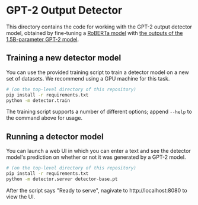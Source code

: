 GPT-2 Output Detector
=====================

This directory contains the code for working with the GPT-2 output detector model, obtained by fine-tuning a
[RoBERTa model](https://ai.facebook.com/blog/roberta-an-optimized-method-for-pretraining-self-supervised-nlp-systems/)
with [the outputs of the 1.5B-parameter GPT-2 model](https://www.kaggle.com/datasets/abhishek/gpt2-output-data).

## Training a new detector model

You can use the provided training script to train a detector model on a new set of datasets.
We recommend using a GPU machine for this task.

```bash
# (on the top-level directory of this repository)
pip install -r requirements.txt
python -m detector.train
```

The training script supports a number of different options; append `--help` to the command above for usage.

## Running a detector model

You can launch a web UI in which you can enter a text and see the detector model's prediction
on whether or not it was generated by a GPT-2 model.

```bash
# (on the top-level directory of this repository)
pip install -r requirements.txt
python -m detector.server detector-base.pt
```

After the script says "Ready to serve", nagivate to http://localhost:8080 to view the UI.

